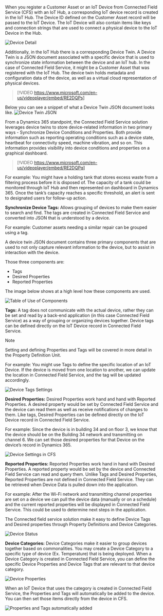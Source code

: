 When you register a Customer Asset or an IoT Device from Connected Field Service (CFS) with an IoT Hub, a corresponding IoT device record is created in the IoT Hub.  The Device ID defined on the Customer Asset record will be passed to the IoT Device.  The IoT Device will also contain items like keys and connection strings that are used to connect a physical device to the IoT Device in the Hub.   

![Device Detail](../media/1-rg-unit2.png)

Additionally, in the IoT Hub there is a corresponding Device Twin.  A Device Twin is a JSON document associated with a specific device that is used to synchronize state information between the device and an IoT hub.  In the case of Connected Field Service, it might be a Customer Asset that was registered with the IoT Hub.  The device twin holds metadata and configuration data of the device, as well as a virtual cloud representation of physical devices.   

> [!VIDEO https://www.microsoft.com/en-us/videoplayer/embed/RE2DQPs]

Below you can see a snippet of what a Device Twin JSON document looks like. 
![Device Twin JSON](../media/2-rg-unit2.png)

From a Dynamics 365 standpoint, the Connected Field Service solution leverages device twins to store device-related information in two primary ways - Synchronize Device Conditions and Properties.  Both provide information such as reporting operating conditions such as a device state, heartbeat for connectivity speed, machine vibration, and so on.  This information provides visibility into device conditions and properties on a graphical dashboard.  

> [!VIDEO https://www.microsoft.com/en-us/videoplayer/embed/RE2DQPq]
> 
For example: You might have a holding tank that stores excess waste from a filtering process before it is disposed of.  The capacity of a tank could be monitored through IoT Hub and then represented on dashboard in Dynamics 365.   Once the tank’s capacity reaches a specific threshold, an alert is sent to designated users for follow-up action. 

**Synchronize Device Tags:** Allows grouping of devices to make them easier to search and find. The tags are created in Connected Field Service and converted into JSON that is understood by a device. 

For example: Customer assets needing a similar repair can be grouped using a tag. 

A device twin JSON document contains three primary components that are used to not only capture relevant information to the device, but to assist in interaction with the device.   

Those three components are: 
- Tags 
- Desired Properties 
- Reported Properties 

The image below shows at a high level how these components are used. 

![Table of Use of Components](../media/3-rg-unit2.png)
 
**Tags:** 
A tag does not communicate with the actual device, rather they can be set and read by a back-end application (in this case Connected Field Service) as a way of grouping or organizing devices together.  Device tags can be defined directly on the IoT Device record in Connected Field Service.   

 >[!Note]
 > Setting and defining Properties and Tags will be covered in more detail in the Property Definition Unit.     

For example:  You might use Tags to define the specific location of an IoT Device.  If the device is moved from one location to another, we can update the location in Connected Field Service, and the tag will be updated accordingly.   

![Device Tags Settings](../media/4-rg-unit2.png)
 
**Desired Properties:**
Desired Properties work hand and hand with Reported Properties.  A desired property would be set by Connected Field Service and the device can read them as well as receive notifications of changes to them.  Like tags, Desired Properties can be defined directly on the IoT Device record in Connected Field Service.   

For example:  Since the device is in building 34 and on floor 3, we know that the device should be on the Building 34 network and transmitting on channel 6.
We can set those desired properties for that Device on the device’s record in Dynamics 365. 
  
![Device Settings in CFS](../media/5-rg-unit2.png)
 
**Reported Properties:** 
Reported Properties work hand in hand with Desired Properties.  A reported property would be set by the device and Connected Field Service can read and query them.  Unlike Tags and Desired Properties, Reported Properties are not defined in Connected Field Service.  They can be retrieved when Device Data is pulled down into the application.   

For example:  After the Wi-Fi network and transmitting channel properties are set on a device we can pull the device data (manually or on a schedule) and the current reported properties will be displayed in Connected Field Service.  This could be used to determine next steps in the application.   
 
The Connected field service solution make it easy to define Device Tags and Desired properties through Property Definitions and Device Categories.  

![Device Status](../media/6-rg-unit2.png) 
 
**Device Categories:**
Device Categories make it easier to group devices together based on commonalities.  You may create a Device Category to a specific type of device (Ex. Temperature) that is being deployed.  When a Device Category is created in Connected Field Service, you can define the specific Device Properties and Device Tags that are relevant to that device category.  

![Device Properties](../media/7-rg-unit2.png)
 
When an IoT Device that uses the category is created in Connected Field Service, the Properties and Tags will automatically be added to the device.  You can then set those items directly from the device in CFS.  

![Properties and Tags automatically added](../media/8-rg-unit2.png)